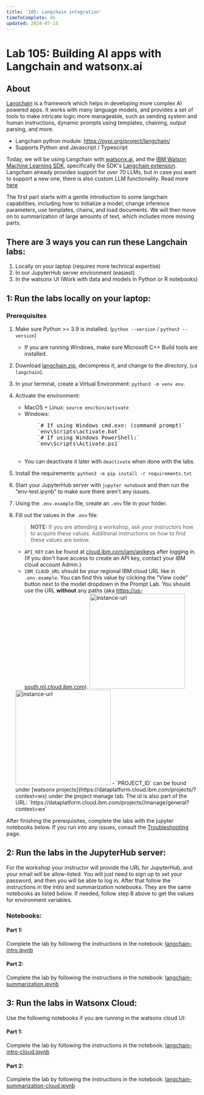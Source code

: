 ```yaml
---
title: '105: Langchain integration'
timeToComplete: 45
updated: 2024-07-15
---
```


# Lab 105: Building AI apps with Langchain and watsonx.ai

## About

[Langchain](https://docs.langchain.com/docs/) is a framework which helps in developing more complex AI powered apps. It works with many language models, and provides a set of tools to make intricate logic more manageable, such as sending system and human instructions, dynamic prompts using templates, chaining, output parsing, and more.

* Langchain python module: https://pypi.org/project/langchain/
* Supports Python and Javascript / Typescript

Today, we will be using Langchain with [watsonx.ai](https://www.ibm.com/products/watsonx-ai), and the [IBM Watson Machine Learning SDK](https://ibm.github.io/watson-machine-learning-sdk/), specifically the SDK's [Langchain extension](https://ibm.github.io/watson-machine-learning-sdk/fm_extensions.html#langchain). Langchain already provides support for over 70 LLMs, but in case you want to support a new one, there is also custom LLM functionality. Read more [here](https://python.langchain.com/docs/modules/model_io/models/llms/custom_llm)

The first part starts with a gentle introduction to some langchain capabilities, including how to initialize a model, change inference parameters, use templates, chains, and load documents. We will then move on to summarization of large amounts of text, which includes more moving parts.

## There are 3 ways you can run these Langchain labs:

1. Locally on your laptop (requires more technical expertise)
2. In our JupyterHub server environment (easiest)
3. In the watsonx UI (Work with data and models in Python or R notebooks)

## 1: Run the labs locally on your laptop:

### Prerequisites

1. Make sure Python >= 3.9 is installed. (`python --version` / `python3 --version`)
   * If you are running Windows, make sure Microsoft C++ Build tools are installed.
2. Download [langchain.zip](https://github.com/ibm-build-lab/VAD-VAR-Workshop/blob/main/content/Watsonx/WatsonxAI/105/langchain.zip), decompress it, and change to the directory, (`cd langchain`).
3. In your terminal, create a Virtual Environment: `python3 -m venv env`.
4. Activate the environment:
   * MacOS + Linux: `source env/bin/activate`
   * Windows:
      <pre>
         `# If using Windows cmd.exe: (command prompt)`
         `env\Scripts\activate.bat`
         `# If using Windows PowerShell:`
         `env\Scripts\Activate.ps1`
      </pre>
   * You can deactivate it later with `deactivate` when done with the labs.
5. Install the requirements: `python3 -m pip install -r requirements.txt`
6. Start your JupyterHub server with `jupyter notebook` and then run the "env-test.ipynb" to make sure there aren't any issues.
7. Using the `.env.example` file, create an `.env` file in your folder.
8. Fill out the values in the `.env` file:

   > **NOTE:** If you are attending a workshop, ask your instructors how to acquire these values. Additional instructions on how to find these values are below.

   * `API_KEY` can be found at [cloud.ibm.com/iam/apikeys](https://cloud.ibm.com/iam/apikeys) after logging in. (If you don't have access to create an API key, contact your IBM cloud account Admin.)
   * `IBM_CLOUD_URL` should be your regional IBM cloud URL like in `.env.example`. You can find this value by clicking the "View code" button next to the model dropdown in the Prompt Lab. You should use the URL **without** any paths (aka https://us-south.ml.cloud.ibm.com). <img src="https://raw.githubusercontent.com/ibm-build-lab/VAD-VAR-Workshop/karsten/ws-follow-on/content/Watsonx/WatsonxAI/images/105/instance-url.png" alt="instance-url" width="250"/>

   <img src="https://raw.githubusercontent.com/ibm-build-lab/VAD-VAR-Workshop/karsten/ws-follow-on/content/Watsonx/WatsonxAI/images/105/instance-url-2.png" alt="instance-url" width="250"/>
   - `PROJECT_ID` can be found under [watsonx projects](https://dataplatform.cloud.ibm.com/projects/?context=wx) under the project manage tab. The id is also part of the URL: `https://dataplatform.cloud.ibm.com/projects/<project-id>/manage/general?context=wx`

After finishing the prerequisites, complete the labs with the jupyter notebooks below. If you run into any issues, consult the [Troubleshooting](/watsonx/watsonxai/troubleshooting) page.

## 2: Run the labs in the JupyterHub server:

For the workshop your instructor will provide the URL for JupyterHub, and your email will be allow-listed. You will just need to sign up to set your password, and then you will be able to log in. After that follow the instructions in the intro and summarization notebooks. They are the same notebooks as listed below. If needed, follow step 8 above to get the values for environment variables.

### Notebooks:

#### Part 1:

Complete the lab by following the instructions in the notebook: [langchain-intro.ipynb](https://github.com/ibm-build-lab/VAD-VAR-Workshop/blob/main/content/Watsonx/WatsonxAI/105/langchain-intro.ipynb)

#### Part 2:

Complete the lab by following the instructions in the notebook: [langchain-summarization.ipynb](https://github.com/ibm-build-lab/VAD-VAR-Workshop/blob/main/content/Watsonx/WatsonxAI/105/langchain-summarization.ipynb)

## 3: Run the labs in Watsonx Cloud:

Use the following notebooks if you are running in the watsonx cloud UI:

#### Part 1:

Complete the lab by following the instructions in the notebook: [langchain-intro-cloud.ipynb](https://github.com/ibm-build-lab/VAD-VAR-Workshop/blob/main/content/Watsonx/WatsonxAI/105/langchain-intro-cloud.ipynb)

#### Part 2:

Complete the lab by following the instructions in the notebook: [langchain-summarization-cloud.ipynb](https://github.com/ibm-build-lab/VAD-VAR-Workshop/blob/main/content/Watsonx/WatsonxAI/105/langchain-summarization-cloud.ipynb)
